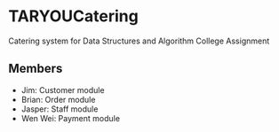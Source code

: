 # TARYOUCatering
Catering system for Data Structures and Algorithm College Assignment

## Members
- Jim: Customer module
- Brian: Order module
- Jasper: Staff module
- Wen Wei: Payment module
